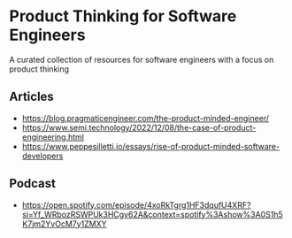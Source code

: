 # Product Thinking for Software Engineers
A curated collection of resources for software engineers with a focus on product thinking

## Articles
* https://blog.pragmaticengineer.com/the-product-minded-engineer/
* https://www.semi.technology/2022/12/08/the-case-of-product-engineering.html
* https://www.peppesilletti.io/essays/rise-of-product-minded-software-developers

## Podcast
* https://open.spotify.com/episode/4xoRkTgrg1HF3dqufU4XRF?si=Yf_WRbozRSWPUk3HCgv62A&context=spotify%3Ashow%3A0S1h5K7jm2YvOcM7y1ZMXY
